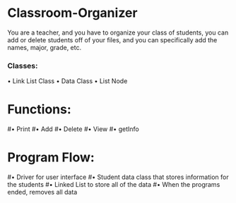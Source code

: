 # Classroom-Organizer

You are a teacher, and you have to organize your class of students, you can add or delete students off of your files, and you can specifically add the names, major, grade, etc.
###  Classes:
  •	Link List Class
  •	Data Class
  •	List Node
#  Functions:
#•	Print 
#•	Add
#•	Delete
#•	View
#•	getInfo
#  Program Flow:
#•	Driver for user interface
#•	Student data class that stores information for the students
#•	Linked List to store all of the data
#•	When the programs ended, removes all data

